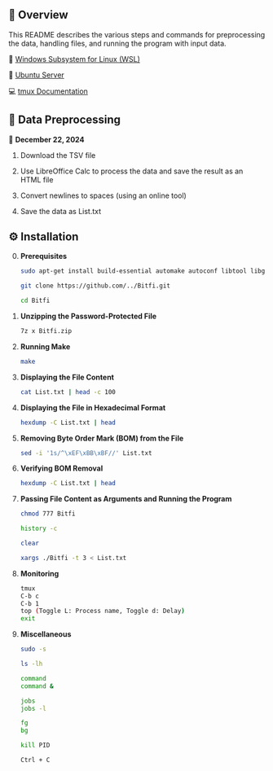 ## 📌 Overview


This README describes the various steps and commands for preprocessing the data, handling files, and running the program with input data.

📁 [Windows Subsystem for Linux (WSL)](https://ubuntu.com/desktop/wsl)


📀 [Ubuntu Server](https://ubuntu.com/download/server)


💻 [tmux Documentation](https://github.com/tmux/tmux/wiki/Getting-Started)



## 🔌 Data Preprocessing


📅 **December 22, 2024**




1. Download the TSV file  

2. Use LibreOffice Calc to process the data and save the result as an HTML file  

3. Convert newlines to spaces (using an online tool)

4. Save the data as List.txt 



## ⚙️ Installation


0. **Prerequisites**

   ```bash
   sudo apt-get install build-essential automake autoconf libtool libgmp3-dev p7zip-full
   ```

   ```bash
   git clone https://github.com/../Bitfi.git
   ```

   ```bash
   cd Bitfi
   ```

1. **Unzipping the Password-Protected File**  

   ```bash
   7z x Bitfi.zip
   ```

2. **Running Make**  

   ```bash
   make
   ```

3. **Displaying the File Content**  

   ```bash
   cat List.txt | head -c 100
   ```

4. **Displaying the File in Hexadecimal Format**  

   ```bash
   hexdump -C List.txt | head
   ```

5. **Removing Byte Order Mark (BOM) from the File**  

   ```bash
   sed -i '1s/^\xEF\xBB\xBF//' List.txt
   ```

6. **Verifying BOM Removal** 

   ```bash
   hexdump -C List.txt | head
   ```

7. **Passing File Content as Arguments and Running the Program**

   ```bash
   chmod 777 Bitfi
   ```

   ```bash
   history -c
   ```

   ```bash
   clear
   ```

   ```bash
   xargs ./Bitfi -t 3 < List.txt
   ```

8. **Monitoring**

   ```bash
   tmux
   C-b c
   C-b 1
   top (Toggle L: Process name, Toggle d: Delay)
   exit
   ```

9. **Miscellaneous**

   ```bash
   sudo -s
   ```

   ```bash
   ls -lh
   ```

   ```bash
   command
   command &
   ```

   ```bash
   jobs
   jobs -l
   ```

   ```bash
   fg
   bg
   ```
   
   ```bash
   kill PID
   ```

   ```bash
   Ctrl + C
   ```
